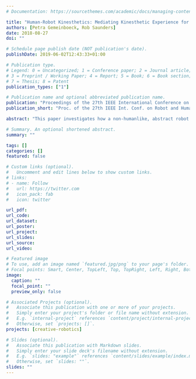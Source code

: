 ```yaml
---
# Documentation: https://sourcethemes.com/academic/docs/managing-content/

title: "Human-Robot Kinesthetics: Mediating Kinesthetic Experience for Designing Affective Non-humanlike Social Robots"
authors: [Petra Gemeinboeck, Rob Saunders]
date: 2018-08-27
doi: ""

# Schedule page publish date (NOT publication's date).
publishDate: 2019-06-02T12:43:33+01:00

# Publication type.
# Legend: 0 = Uncategorized; 1 = Conference paper; 2 = Journal article;
# 3 = Preprint / Working Paper; 4 = Report; 5 = Book; 6 = Book section;
# 7 = Thesis; 8 = Patent
publication_types: ["1"]

# Publication name and optional abbreviated publication name.
publication: "Proceedings of the 27th IEEE International Conference on Robot and Human Interactive Communication (RO-MAN) 2018, Nanjing, China, 27–31 August 2018"
publication_short: "Proc. of the 27th IEEE Int. Conf. on Robot and Human Interactive Communication (RO-MAN) 2018"

abstract: "This paper investigates how a non-humanlike, abstract robot can develop a social presence based on its capacity to move in delicate and dynamic ways. We outline our Performative Body Mapping (PBM) method for robot motion design and report on an audience study of our first robot prototype. These early results indicate support for our hypothesis that movement quality can imbue a robot with a distinct sense of affective agency, without the need for a humanlike or pet-like appearance. The paper embeds these accounts in an exploration of the connections between dance, motion design and knowledge translation along a trajectory of kinesthetic experience."

# Summary. An optional shortened abstract.
summary: ""

tags: []
categories: []
featured: false

# Custom links (optional).
#   Uncomment and edit lines below to show custom links.
# links:
# - name: Follow
#   url: https://twitter.com
#   icon_pack: fab
#   icon: twitter

url_pdf:
url_code:
url_dataset:
url_poster:
url_project:
url_slides:
url_source:
url_video:

# Featured image
# To use, add an image named `featured.jpg/png` to your page's folder. 
# Focal points: Smart, Center, TopLeft, Top, TopRight, Left, Right, BottomLeft, Bottom, BottomRight.
image:
  caption: ""
  focal_point: ""
  preview_only: false

# Associated Projects (optional).
#   Associate this publication with one or more of your projects.
#   Simply enter your project's folder or file name without extension.
#   E.g. `internal-project` references `content/project/internal-project/index.md`.
#   Otherwise, set `projects: []`.
projects: [creative-robotics]

# Slides (optional).
#   Associate this publication with Markdown slides.
#   Simply enter your slide deck's filename without extension.
#   E.g. `slides: "example"` references `content/slides/example/index.md`.
#   Otherwise, set `slides: ""`.
slides: ""
---
```

